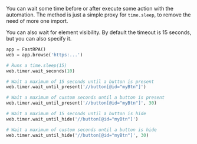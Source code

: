 You can wait some time before or after execute some action with the automation. The method is just a simple proxy for `time.sleep`, to remove the need of more one import.

You can also wait for element visibility. By default the timeout is 15 seconds, but you can also specify it.

```python linenums="1"
app = FastRPA()
web = app.browse('https:...')

# Runs a time.sleep(15)
web.timer.wait_seconds(10)

# Wait a maximum of 15 seconds until a button is present
web.timer.wait_until_present('//button[@id="myBtn"]')

# Wait a maximum of custom seconds until a button is present
web.timer.wait_until_present('//button[@id="myBtn"]', 30)

# Wait a maximum of 15 seconds until a button is hide
web.timer.wait_until_hide('//button[@id="myBtn"]')

# Wait a maximum of custom seconds until a button is hide
web.timer.wait_until_hide('//button[@id="myBtn"]', 30)
```